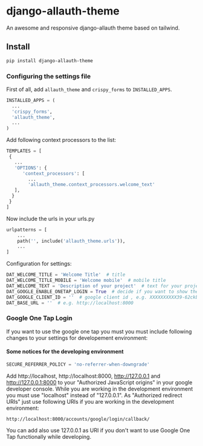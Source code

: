 # django-allauth-theme

An awesome and responsive django-allauth theme based on tailwind.

## Install

```bash
pip install django-allauth-theme
```

### Configuring the settings file

First of all, add `allauth_theme` and `crispy_forms` to `INSTALLED_APPS`.

```python
INSTALLED_APPS = (
  ...
  'crispy_forms',
  'allauth_theme',
  ...
)
```

Add following context processors to the list:

```python
TEMPLATES = [
 {
   ...
   'OPTIONS': {
      'context_processors': [
        ...
        'allauth_theme.context_processors.welcome_text'
   ],
  }
 }
]
```

Now include the urls in your urls.py

```python
urlpatterns = [
    ...
    path('', include('allauth_theme.urls')),
    ...
]
```

Configuration for settings:

```python
DAT_WELCOME_TITLE = 'Welcome Title'  # title
DAT_WELCOME_TITLE_MOBILE = 'Welcome mobile'  # mobile title
DAT_WELCOME_TEXT = 'Description of your project'  # text for your project
DAT_GOOGLE_ENABLE_ONETAP_LOGIN = True  # decide if you want to show the google one tap login
DAT_GOOGLE_CLIENT_ID = ''  # google client id , e.g. XXXXXXXXXX39-62ckbbeXXXXXXXXXXXXXXXXXXXXXm1.apps.googleusercontent.com
DAT_BASE_URL = ''  # e.g. http://localhost:8000
```

### Google One Tap Login

If you want to use the google one tap you must you must include following changes to your settings for developement environment:

#### Some notices for the developing environment

```python
SECURE_REFERRER_POLICY = 'no-referrer-when-downgrade'
```

Add http://localhost, http://localhost:8000, http://127.0.0.1 and http://127.0.0.1:8000 to your "Authorized JavaScript origins" in your google developer console. While you are working in the development environment you must use "localhost" instead of "127.0.0.1". As "Authorized redirect URIs" just use following URIs if you are working in the development environment:

```http://localhost:8000/accounts/google/login/callback/```

You can add also use 127.0.0.1 as URI if you don't want to use Google One Tap functionally while developing.
